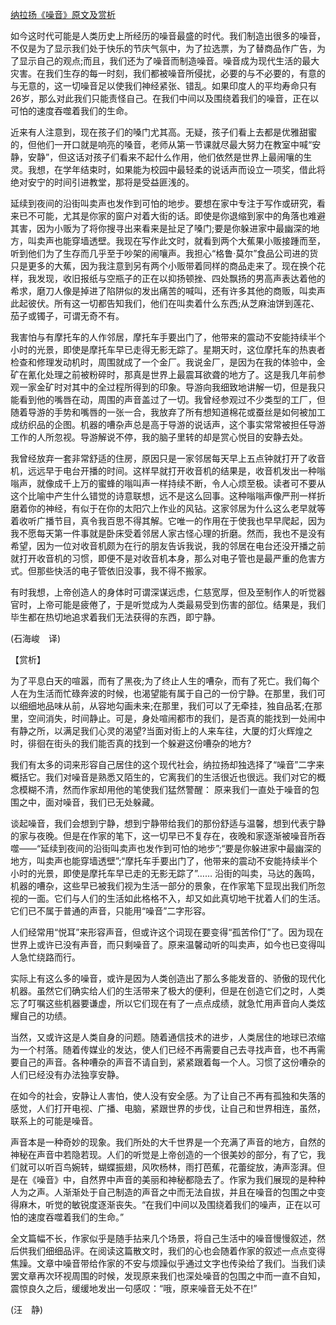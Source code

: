 [纳拉扬《噪音》原文及赏析](https://www.vrrw.net/wx/12509.html)

如今这时代可能是人类历史上所经历的噪音最盛的时代。我们制造出很多的噪音，不仅是为了显示我们处于快乐的节庆气氛中，为了拉选票，为了替商品作广告，为了显示自己的观点;而且，我们还为了噪音而制造噪音。噪音成为现代生活的最大灾害。在我们生存的每一时刻，我们都被噪音所侵扰，必要的与不必要的，有意的与无意的，这一切噪音足以使我们神经紧张、错乱。如果印度人的平均寿命只有26岁，那么对此我们只能责怪自己。在我们中间以及围绕着我们的噪音，正在以可怕的速度吞噬着我们的生命。

近来有人注意到，现在孩子们的嗓门尤其高。无疑，孩子们看上去都是优雅甜蜜的，但他们一开口就是响亮的嗓音，老师从第一节课就尽最大努力在教室中喊“安静，安静”，但这话对孩子们看来不起什么作用，他们依然是世界上最闹嚷的生灵。我想，在学年结束时，如果能为校园中最轻柔的说话声而设立一项奖，借此将绝对安宁的时间引进教堂，那将是受益匪浅的。

延续到夜间的沿街叫卖声也发作到可怕的地步。要想在家中专注于写作或研究，看来已不可能，尤其是你家的窗户对着大街的话。即使是你退缩到家中的角落也难避其害，因为小贩为了将你搜寻出来看来是扯足了嗓门;要是你躲进家中最幽深的地方，叫卖声也能穿墙透壁。我现在写作此文时，就看到两个大蕉果小贩接踵而至，听到他们为了生存而几乎至于吵架的闹嚷声。我担心“格鲁·莫尔”食品公司进的货只是更多的大蕉，因为我注意到另有两个小贩带着同样的商品走来了。现在换个花样，我发现，收旧报纸与空瓶子的正在以抑扬顿挫、四处飘扬的男高声表达着他的希求，磨刀人像是掉进了陷阱似的发出痛苦的喊叫，还有许多其他的商贩，叫卖声此起彼伏。所有这一切都告知我们，他们在叫卖着什么东西;从芝麻油饼到莲花、茄子或镯子，可谓无奇不有。



我害怕与有摩托车的人作邻居，摩托车手要出门了，他带来的震动不安能持续半个小时的光景，即使是摩托车早已走得无影无踪了。星期天时，这位摩托车的热衷者检查和修理发动机时，周围就成了一个金厂。我说金厂，是因为在我的体验中，金矿在氰化处理之前被粉碎时，那真是世界上最震耳欲聋的地方了。这是我几年前参观一家金矿时对其中的全过程所得到的印象。导游向我细致地讲解一切，但是我只能看到他的嘴唇在动，周围的声音盖过了一切。我曾经参观过不少类型的工厂，但随着导游的手势和嘴唇的一张一合，我放弃了所有想知道棉花或蚕丝是如何被加工成纺织品的企图。机器的嘈杂声总是高于导游的说话声，这个事实常常被担任导游工作的人所忽视。导游解说不停，我的脑子里转的却是赏心悦目的安静去处。

我曾经放弃一套非常舒适的住房，原因只是一家邻居每天早上五点钟就打开了收音机，远远早于电台开播的时间。这样早就打开收音机的结果是，收音机发出一种嗡嗡声，就像成千上万的蜜蜂的嗡叫声一样持续不断，令人心烦至极。读者可不要从这个比喻中产生什么错觉的诗意联想，远不是这么回事。这种嗡嗡声像严刑一样折磨着你的神经，有似于在你的太阳穴上作业的风钻。这家邻居为什么这么老早就等着收听广播节目，真令我百思不得其解。它唯一的作用在于使我也早早爬起，因为我不愿每天第一件事就是卧床受着邻居人家古怪心理的折磨。然而，我也不是没有希望，因为一位对收音机颇为在行的朋友告诉我说，我的邻居在电台还没开播之前就打开收音机的习惯，即便不是对收音机本身，那么对电子管也是最严重的危害方式。但那些快活的电子管依旧没事，我不得不搬家。

有时我想，上帝创造人的身体时可谓深谋远虑，仁慈宽厚，但及至制作人的听觉器官时，上帝可能是疲倦了，于是听觉成为人类最易受到伤害的部位。结果是，我们毕生都在热切地追求着我们无法获得的东西，即宁静。

(石海峻　译)

【赏析】

为了平息白天的喧嚣，而有了黑夜;为了终止人生的嘈杂，而有了死亡。我们每个人在为生活而忙碌奔波的时候，也渴望能有属于自己的一份宁静。在那里，我们可以细细地品味从前，从容地勾画未来;在那里，我们可以了无牵挂，独自品茗;在那里，空间消失，时间静止。可是，身处喧闹都市的我们，是否真的能找到一处闹中有静之所，以满足我们心灵的渴望?当面对街上的人来车往，大厦的灯火辉煌之时，徘徊在街头的我们能否真的找到一个躲避这份嘈杂的地方?

我们有太多的词来形容自己居住的这个现代社会，纳拉扬却独选择了“噪音”二字来概括它。我们对噪音是熟悉又陌生的，它离我们的生活很近也很远。我们对它的概念模糊不清，然而作家却用他的笔使我们猛然警醒： 原来我们一直处于噪音的包围之中，面对噪音，我们已无处躲藏。

谈起噪音，我们会想到宁静，想到宁静带给我们的那份舒适与温馨，想到代表宁静的家与夜晚。但是在作家的笔下，这一切早已不复存在，夜晚和家逐渐被噪音所吞噬——“延续到夜间的沿街叫卖声也发作到可怕的地步”;“要是你躲进家中最幽深的地方，叫卖声也能穿墙透壁”;“摩托车手要出门了，他带来的震动不安能持续半个小时的光景，即使是摩托车早已走的无影无踪了”…… 沿街的叫卖，马达的轰鸣，机器的嘈杂，这些早已被我们视为生活一部分的景象，在作家笔下显现出我们所忽视的一面。它们与人们的生活如此格格不入，却又如此真切地干扰着人们的生活。它们已不属于普通的声音，只能用“噪音”二字形容。

人们经常用“悦耳”来形容声音，但或许这个词现在要变得“孤苦伶仃”了。因为现在世界上或许已没有声音，而只剩噪音了。原来温馨动听的叫卖声，如今也已变得叫人急忙绕路而行。

实际上有这么多的噪音，或许是因为人类创造出了那么多能发音的、骄傲的现代化机器。虽然它们确实给人们的生活带来了极大的便利，但是在创造它们之时，人类忘了叮嘱这些机器要谦虚，所以它们现在有了一点点成绩，就急忙用声音向人类炫耀自己的功绩。

当然，又或许这是人类自身的问题。随着通信技术的进步，人类居住的地球已浓缩为一个村落。随着传媒业的发达，使人们已经不再需要自己去寻找声音，也不再需要自己的声音。各种嘈杂的声音不请自到，紧紧跟着每一个人。习惯了这份嘈杂的人们已经没有办法独享安静。

在如今的社会，安静让人害怕，使人没有安全感。为了让自己不再有孤独和失落的感觉，人们打开电视、广播、电脑，紧跟世界的步伐，让自己和世界相连，虽然，联系上的可能是噪音。

声音本是一种奇妙的现象。我们所处的大千世界是一个充满了声音的地方，自然的神秘在声音中若隐若现。人们的听觉是上帝创造的一个很美妙的部分，有了它，我们就可以听百鸟婉转，蝴蝶振翅，风吹杨林，雨打芭蕉，花蕾绽放，涛声澎湃。但是在《噪音》中，自然界中声音的美丽和神秘都隐去了。作家为我们展现的是种种人为之声。人渐渐处于自己制造的声音之中而无法自拔，并且在噪音的包围之中变得麻木，听觉的敏锐度逐渐丧失。“在我们中间以及围绕着我们的噪声，正在以可怕的速度吞噬着我们的生命。”

全文篇幅不长，作家似乎是随手拈来几个场景，将自己生活中的噪音慢慢叙述，然后供我们细细品评。在阅读这篇散文时，我们的心也会随着作家的叙述一点点变得焦躁。文章中噪音带给作家的不安与烦躁似乎通过文字也传染给了我们。当我们读罢文章再次环视周围的时候，发现原来我们也深处噪音的包围之中而一直不自知，震惊良久之后，缓缓地发出一句感叹：“哦，原来噪音无处不在!”

(汪　静)


